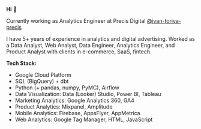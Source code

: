 **Hi** 👋

Currently working as Analytics Engineer at Precis Digital [@ivan-toriya-precis](https://github.com/ivan-toriya-precis)

I have 5+ years of experience in analytics and digital advertising. Worked as a Data Analyst, Web Analyst, Data Engineer, Analytics Engineer, and Product Analyst with clients in e-commerce, SaaS, fintech.

**Tech Stack:**

* Google Cloud Platform
* SQL (BigQuery) + dbt
* Python (+ pandas, numpy, PyMC), Airflow
* Data Visualization: Data (Looker) Studio, Power BI, Tableau
* Marketing Analytics: Google Analytics 360, GA4
* Product Analytics: Mixpanel, Amplitude
* Mobile Analytics: Firebase, AppsFlyer, AppMetrica
* Web Analytics: Google Tag Manager, HTML, JavaScript
